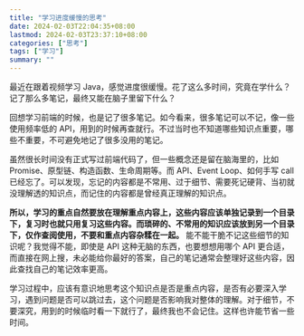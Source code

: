 ```yaml
---
title: "学习进度缓慢的思考"
date: 2024-02-03T22:04:35+08:00
lastmod: 2024-02-03T23:37:10+08:00
categories: ["思考"]
tags: ["学习"]
summary: ""
---
```


最近在跟着视频学习 Java，感觉进度很缓慢。花了这么多时间，究竟在学什么？记了那么多笔记，最终又能在脑子里留下什么？

回想学习前端的时候，也是记了很多笔记。如今看来，很多笔记可以不记，像一些使用频率低的 API，用到的时候再查就行。不过当时也不知道哪些知识点重要，哪些不重要，不可避免地记了很多没用的笔记。

虽然很长时间没有正式写过前端代码了，但一些概念还是留在脑海里的，比如 Promise、原型链、构造函数、生命周期等。而 API、Event Loop、如何手写 call 已经忘了。可以发现，忘记的内容都是不常用、过于细节、需要死记硬背、当初就没理解透的知识点，而记住的内容都是曾经真正理解的知识点。

**所以，学习的重点自然要放在理解重点内容上，这些内容应该单独记录到一个目录下，复习时也就只用复习这些内容。而琐碎的、不常用的知识应该放到另一个目录下，仅作查阅使用，不要和重点内容杂糅在一起。** 能不能干脆不记这些细节的知识呢？我觉得不能，即使是 API 这种无脑的东西，也要想想用哪个 API 更合适，而直接在网上搜，未必能给你最好的答案，自己的笔记通常会整理好这些内容，因此查找自己的笔记效率更高。

学习过程中，应该有意识地思考这个知识点是否是重点内容，是否有必要深入学习，遇到问题是否可以跳过去，这个问题是否影响我对整体的理解。对于细节，不要深究，用到的时候临时看一下就行了，最终我也不会记住。这样也许能节省一些时间。
